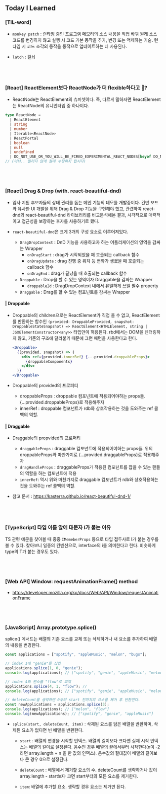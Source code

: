 ## Today I Learned

### [TIL-word]

- `monkey patch` : 런타임 중인 프로그램 메모리의 소스 내용을 직접 바꿔 원래 소스코드를 변경하지 않고 실행 시 코드 기본 동작을 추가, 변경 또는 억제하는 기술. 런타임 시 코드 조각의 동작을 동적으로 업데이트하는 데 사용된다.

* `latch` : 걸쇠

## <br />

### [React] ReactElement보다 ReactNode가 더 flexible하다고 👀?

- ReactNode는 ReactElement의 슈퍼셋이다. 즉, 다르게 말하자면 ReactElement는 ReactNode의 유니언타입 중 하나이다.

```ts
type ReactNode =
  | ReactElement
  | string
  | number
  | Iterable<ReactNode>
  | ReactPortal
  | boolean
  | null
  | undefined
  | DO_NOT_USE_OR_YOU_WILL_BE_FIRED_EXPERIMENTAL_REACT_NODES[keyof DO_NOT_USE_OR_YOU_WILL_BE_FIRED_EXPERIMENTAL_REACT_NODES];
// (아놔.. 짤리지 않게 절대 수정하지 맙시다)
```

## <br />

### [React] Drag & Drop (with. react-beautiful-dnd)

- 입사 지원 후보자들의 상태 관리를 돕는 메인 기능의 데모를 개발중이다. 칸반 보드와 유사한 UI 개발을 위해 Drag & Drop 기능을 구현해야 했고, 관련하여 react-dnd와 react-beautiful-dnd 라이브러리를 비교분석해본 결과, 시각적으로 매력적이고 접근성을 보장하는 후자를 사용하기로 했다.

- `react-beautiful-dnd`은 크게 3개의 구성 요소로 이루어져있다.

  - `DragDropContext` : DnD 기능을 사용하고자 하는 어플리케이션의 영역을 감싸는 Wrapper
    - `onDragStart` : drag가 시작되었을 때 호출되는 callback 함수
    - `onDragUpdate` : drag 진행 중 위치 등 변화가 생겼을 때 호출되는 callback 함수
    - `onDragEnd` : drag가 끝났을 때 호출되는 callback 함수
  - `Droppable` : Drop을 할 수 있는 영역이자 Draggable을 감싸는 Wrapper
    - `droppableId` : DragDropContext 내에서 유일하게 쓰일 필수 property
  - `Draggable` : Drag를 할 수 있는 컴포넌트를 감싸는 Wrapper

#### | Droppable

- Droppable의 children으로는 ReactElement가 직접 올 수 없고, ReactElement를 반환하는 함수인
  `(provided: DroppableProvided, snapshot: DroppableStateSnapshot) => ReactElement<HTMLElement, string | JSXElementConstructor<any>>` 타입만이 허용된다. rbd에서는 DOM을 렌더링하지 않고, 기존의 구조에 달라붙기 때문에 그런 패턴을 사용한다고 한다.

  ```jsx
  <Droppable>
    {(provided, snapshot) => (
      <div ref={provided.innerRef} {...provided.droppableProps}>
        {droppableComponents}
      </div>
    )}
  </Droppable>
  ```

* Droppable의 provided의 프로퍼티

  - droppableProps : droppable 컴포넌트에 적용되어야하는 props들. {...provided.droppableProps}로 적용해주자
  - innerRef : droppable 컴포넌트가 rdb와 상호작용하는 것을 도와주는 ref 콜백의 역할.

#### | Draggable

- Draggable의 propvided의 프로퍼티

  - `draggableProps` : draggable 컴포넌트에 적용되어야하는 props들. 위의 droppableProps와 마찬가지로 {...provided.draggableProps}로 적용해주자
  - `dragHandleProps` : draggableProps가 적용된 컴포넌트를 잡을 수 있는 핸들의 역할을 하는 컴포넌트에 적용
  - `innerRef`: 역시 위와 마찬가지로 draggable 컴포넌트가 rdb와 상호작용하는 것을 도와주는 ref 콜백의 역할.

* 참고 문서 : https://kasterra.github.io/react-beautiful-dnd-1/

## <br />

### [TypeScript] 타입 이름 앞에 대문자 I가 붙는 이유

TS 관련 예문을 찾아볼 때 종종 `IMemeberProps` 등으로 타입 접두사로 I가 붙는 경우를 볼 수 있다. 찾아보니 일종의 컨벤션으로, interface의 i를 의미한다고 한다. 비슷하게 type의 T가 붙는 경우도 있다.

## <br />

### [Web API] Window: requestAnimationFrame() method

- https://developer.mozilla.org/ko/docs/Web/API/Window/requestAnimationFrame

## <br />

### [JavaScript] Array.prototype.splice()

splice() 메서드는 배열의 기존 요소를 교체 또는 삭제하거나 새 요소를 추가하여 배열의 내용을 변경한다.

```js
const applications = ["spotify", "appleMusic", "melon", "bugs"];

// index 1에 "genie"를 삽입
applications.splice(1, 0, "genie");
console.log(applications); // ["spotify", "genie", "appleMusic", "melon", "bugs"]

// index 4의 원소를 "flow"로 교체
applications.splice(4, 1, "flow"); //
console.log(applications); // ["spotify", "genie", "appleMusic", "melon", "flow"]

// deleteCount를 생략하면 0부터 start 전까지의 요소를 제거 후 반환한다.
const newApplications = applications.splice(3);
console.log(applications); // ["melon", "flow"]
console.log(newApplications); // ["spotify", "genie", "appleMusic"]
```

- `splice(start, deleteCount, item)` : 삭제된 요소를 담은 배열을 반환하며, 삭제된 요소가 없다면 빈 배열을 반환한다.

  - `start` : 배열의 변경을 시작할 인덱스. 배열의 길이보다 크다면 실제 시작 인덱스는 배열의 길이로 설정된다. 음수인 경우 배열의 끝에서부터 시작한다(n이 -2라면 array.length + n 을 한 값의 인덱스). 음수값의 절대값이 배열의 길이보다 큰 경우 0으로 설정된다.

  - `deleteCount` : 배열에서 제거할 요소의 수. deleteCount를 생략하거나 값이 array.length - start보다 크면 start부터의 모든 요소를 제거한다.

  - `item`: 배열에 추가할 요소. 생략할 경우 요소는 제거만 된다.
